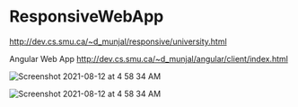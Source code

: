 # ResponsiveWebApp
http://dev.cs.smu.ca/~d_munjal/responsive/university.html

Angular Web App
http://dev.cs.smu.ca/~d_munjal/angular/client/index.html


![Screenshot 2021-08-12 at 4 58 34 AM](https://user-images.githubusercontent.com/77456089/129160196-260a9304-5fbc-46e0-9374-b08905ef9b7a.png)

![Screenshot 2021-08-12 at 4 58 34 AM](https://user-images.githubusercontent.com/77456089/129160254-c0621a55-5877-4531-b139-a127a9e351c0.png)


